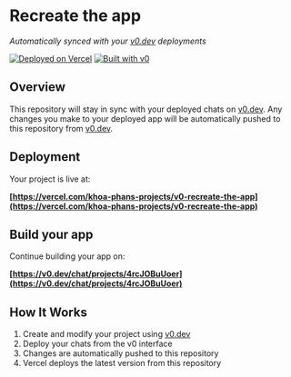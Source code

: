 # Recreate the app

*Automatically synced with your [v0.dev](https://v0.dev) deployments*

[![Deployed on Vercel](https://img.shields.io/badge/Deployed%20on-Vercel-black?style=for-the-badge&logo=vercel)](https://vercel.com/khoa-phans-projects/v0-recreate-the-app)
[![Built with v0](https://img.shields.io/badge/Built%20with-v0.dev-black?style=for-the-badge)](https://v0.dev/chat/projects/4rcJOBuUoer)

## Overview

This repository will stay in sync with your deployed chats on [v0.dev](https://v0.dev).
Any changes you make to your deployed app will be automatically pushed to this repository from [v0.dev](https://v0.dev).

## Deployment

Your project is live at:

**[https://vercel.com/khoa-phans-projects/v0-recreate-the-app](https://vercel.com/khoa-phans-projects/v0-recreate-the-app)**

## Build your app

Continue building your app on:

**[https://v0.dev/chat/projects/4rcJOBuUoer](https://v0.dev/chat/projects/4rcJOBuUoer)**

## How It Works

1. Create and modify your project using [v0.dev](https://v0.dev)
2. Deploy your chats from the v0 interface
3. Changes are automatically pushed to this repository
4. Vercel deploys the latest version from this repository
